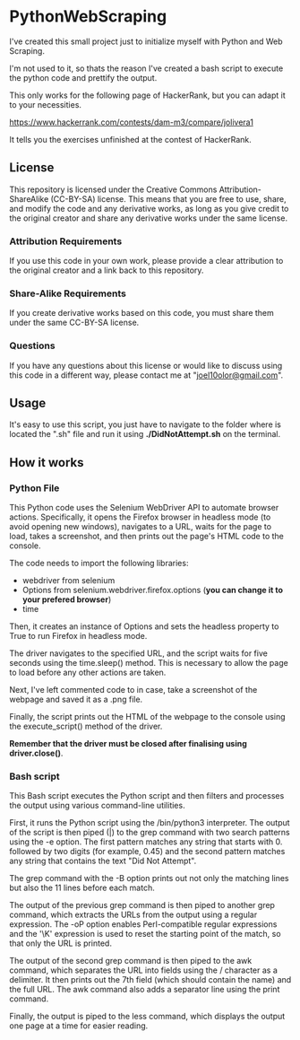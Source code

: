 # PythonWebScraping
I've created this small project just to initialize myself with Python and Web Scraping.

I'm not used to it, so thats the reason I've created a bash script to execute the python code and prettify the output.

This only works for the following page of HackerRank, but you can adapt it to your necessities.

https://www.hackerrank.com/contests/dam-m3/compare/jolivera1

It tells you the exercises unfinished at the contest of HackerRank.

## License
This repository is licensed under the Creative Commons Attribution-ShareAlike (CC-BY-SA) license. This means that you are free to use, share, and modify the code and any derivative works, as long as you give credit to the original creator and share any derivative works under the same license.

### Attribution Requirements
If you use this code in your own work, please provide a clear attribution to the original creator and a link back to this repository.

### Share-Alike Requirements
If you create derivative works based on this code, you must share them under the same CC-BY-SA license.

### Questions
If you have any questions about this license or would like to discuss using this code in a different way, please contact me at "joel10olor@gmail.com".

## Usage
It's easy to use this script, you just have to navigate to the folder where is located the ".sh" file and run it using **./DidNotAttempt.sh** on the terminal.

## How it works
### Python File
This Python code uses the Selenium WebDriver API to automate browser actions. 
Specifically, it opens the Firefox browser in headless mode (to avoid opening new windows), 
navigates to a URL, waits for the page to load, takes a screenshot, 
and then prints out the page's HTML code to the console.

The code needs to import the following libraries:  
- webdriver from selenium 
- Options from selenium.webdriver.firefox.options (**you can change it to your prefered browser**) 
- time

Then, it creates an instance of Options and sets the headless property to True to run Firefox in headless mode.

The driver navigates to the specified URL, and the script waits for five seconds using the time.sleep() method.
This is necessary to allow the page to load before any other actions are taken.

Next, I've left commented code to in case, take a screenshot of the webpage and saved it as a .png file. 

Finally, the script prints out the HTML of the webpage to the console using the execute_script() method of the driver. 

**Remember that the driver must be closed after finalising using driver.close()**.

### Bash script
This Bash script executes the Python script and then filters and processes the output using various command-line utilities.

First, it runs the Python script using the /bin/python3 interpreter. 
The output of the script is then piped (|) to the grep command with two search patterns using the -e option. 
The first pattern matches any string that starts with 0. followed by two digits (for example, 0.45) and the second pattern matches any string that contains the text "Did Not Attempt".

The grep command with the -B option prints out not only the matching lines but also the 11 lines before each match.

The output of the previous grep command is then piped to another grep command, which extracts the URLs from the output using a regular expression. The -oP option enables Perl-compatible regular expressions and the '\K' expression is used to reset the starting point of the match, so that only the URL is printed.

The output of the second grep command is then piped to the awk command, which separates the URL into fields using the / character as a delimiter. It then prints out the 7th field (which should contain the name) and the full URL. The awk command also adds a separator line using the print command.

Finally, the output is piped to the less command, which displays the output one page at a time for easier reading.